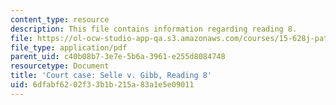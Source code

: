 ```yaml
---
content_type: resource
description: This file contains information regarding reading 8.
file: https://ol-ocw-studio-app-qa.s3.amazonaws.com/courses/15-628j-patents-copyrights-and-the-law-of-intellectual-property-spring-2013/6dfabf6202f33b1b215a83a1e5e09011_MIT15_628JS13_read08.pdf
file_type: application/pdf
parent_uid: c40b08b7-3e7e-5b6a-3961-e255d8084748
resourcetype: Document
title: 'Court case: Selle v. Gibb, Reading 8'
uid: 6dfabf62-02f3-3b1b-215a-83a1e5e09011
---
```

